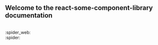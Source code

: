 ## Welcome to the react-some-component-library documentation

<br />
:spider_web: <br />
:spider:

<br />

